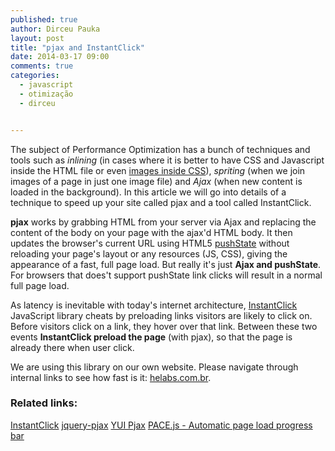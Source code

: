 ```yaml
---
published: true
author: Dirceu Pauka
layout: post
title: "pjax and InstantClick"
date: 2014-03-17 09:00
comments: true
categories:
  - javascript
  - otimização
  - dirceu


---
```


The subject of Performance Optimization has a bunch of techniques and tools such as *inlining* (in cases where it is better to have CSS and Javascript inside the HTML file or even [images inside CSS](http://stackoverflow.com/questions/1207190/embedding-base64-images)), *spriting* (when we join images of a page in just one image file) and *Ajax* (when new content is loaded in the background). In this article we will go into details of a technique to speed up your site called pjax and a tool called InstantClick.

<!--more-->

**pjax** works by grabbing HTML from your server via Ajax and replacing the content of the body on your page with the ajax'd HTML body. It then updates the browser's current URL using HTML5 [pushState](http://badassjs.com/post/840846392/location-hash-is-dead-long-live-html5-pushstate) without reloading your page's layout or any resources (JS, CSS), giving the appearance of a fast, full page load. But really it's just **Ajax and pushState**. For browsers that does't support pushState link clicks will result in a normal full page load.

As latency is inevitable with today's internet architecture, [InstantClick](http://instantclick.io/) JavaScript library cheats by preloading links visitors are likely to click on. Before visitors click on a link, they hover over that link. Between these two events **InstantClick preload the page** (with pjax), so that the page is already there when user click.

We are using this library on our own website. Please navigate through internal links to see how fast is it: [helabs.com.br](http://helabs.com.br/).

### Related links:

[InstantClick](http://instantclick.io/)
[jquery-pjax](https://github.com/defunkt/jquery-pjax)
[YUI Pjax](http://yuilibrary.com/yui/docs/pjax/)
[PACE.js - Automatic page load progress bar](http://github.hubspot.com/pace/docs/welcome/)
